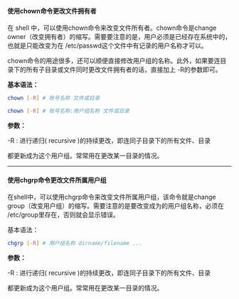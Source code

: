 #### 使用**chown命令**更改文件拥有者

在 shell 中，可以使用chown命令来改变文件所有者。chown命令是change owner（改变拥有者）的缩写。需要要注意的是，用户必须是已经存在系统中的，也就是只能改变为在 /etc/passwd这个文件中有记录的用户名称才可以。

chown命令的用途很多，还可以顺便直接修改用户组的名称。此外，如果要连目录下的所有子目录或文件同时更改文件拥有者的话，直接加上 -R的参数即可。

**基本语法：**

```bash
chown [-R] # 账号名称 文件或目录

chown [-R] # 账号名称:用户组名称 文件或目录
```

**参数：**

-R : 进行递归( recursive )的持续更改，即连同子目录下的所有文件、目录

都更新成为这个用户组。常常用在更改某一目录的情况。

---

#### 使用**chgrp命令**更改文件所属用户组

在shell中，可以使用chgrp命令来改变文件所属用户组，该命令就是change group（改变用户组）的缩写。需要注意的是要改变成为的用户组名称，必须在 /etc/group里存在，否则就会显示错误。

基本语法：

```bash
chgrp [-R] # 用户组名称 dirname/filename ...
```

**参数：**

-R : 进行递归( recursive )的持续更改，即连同子目录下的所有文件、目录

都更新成为这个用户组。常常用在更改某一目录的情况。